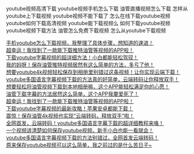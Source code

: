 youtube视频高清下载
youtube视频手机怎么下载
油管直播视频怎么下载
怎样从youtube上下载视频
youtube视频不能下载了
怎么在线下载youtube视频
youtube如何下载高清视频
youtube能下载视频么
如何下载youtube视频
youtube视频下载方法
油管怎么免费下载视频
怎么从youtube下载视频


[手机youtube怎么下载视频，我整理了具体步骤，想知道的速进！](weiXin.qq.com/sph/AZFRwT3wo)<br>
[超幸运！我找到了一款能下载推特油管等视频的APP啦！](m.v.qq.com/play/play.html?vid=m3551msmp18&url_from=share&second_share=0&share_from=copy)<br>
[下载youtube字幕视频的超详细方法！小白都能轻松驾驭！](m.v.qq.com/play/play.html?vid=k35544ustas&url_from=share&second_share=0&share_from=copy)<br>
[我的妈呀！保存油管推特视频居然有这么简单的方法，多亏了他！](m.v.qq.com/play/play.html?vid=t3555ag0ze0&url_from=share&second_share=0&share_from=copy)<br>
[想要youtube4k视频轻松保存到相册里别错过这条视频！让你实现云端下载！](m.v.qq.com/play/play.html?vid=f35589rk08c&url_from=share&second_share=0&share_from=copy)<br>
[youtube多国语言字幕视频下载的方法真的好简单，云端转码让你释放双手！](m.v.qq.com/play/play.html?vid=g35604jdl45&url_from=share&second_share=0&share_from=copy)<br>
[想要轻松将油管视频下载到本地相册嘛，这个APP能轻松满足你的心愿！](m.v.qq.com/play/play.html?vid=e356362hbfe&url_from=share&second_share=0&share_from=copy)<br>
[油管下载字幕的方法居然这么简单，这个APP我要爱死了！](m.youku.com/mid_video/id_XNjM4OTMyNzkyOA==.html?scene=short&playMode=pugv&sharekey=8a591df43c09acbffef35b08fbfd67511)<br>
[超幸运！我找到了一款能下载推特油管等视频的APP啦！](m.youku.com/mid_video/id_XNjM5NDIwODI0MA==.html?scene=short&playMode=pugv&sharekey=7599c95dd767133b1e28a4ed6bcd952a8)<br>
[下载youtube字幕视频的最新攻略！苹果安卓都能下载！](m.youku.com/mid_video/id_XNjQwMDIXMTYzMg==.html?scene=short&playMode=pugv&sharekey=e1339736b691c50d4181478fbcb257490)<br>
[震惊！保存油管4k视频也实现“云端转码，释放双手”啦！](m.youku.com/mid_video/id_XNjQXNTkwODE4NA==.html?scene=short&playMode=pugv&sharekey=466c73f619cf8eef90e88bd28405c35b4)<br>
[全网首发，云端转码！youtube多国语言字幕下载的超详细教程来咯！](m.youku.com/mid_video/id_XNjQXOTg5OTEzMg==.html?scene=short&playMode=pugv&sharekey=34796632b5663e97e248deebfa13bf4c6)<br>
[一个视频讲清楚如何保存youtube视频，新手小白也能一看就会！](m.youku.com/mid_video/id_XNjQyODEzNDEwOA==.html?scene=short&playMode=pugv&sharekey=b857db5afa9a2bb6d1508224f8b5e4739)<br>
[youtube多国语言字幕视频下载的方法别错过，全网首发云端转码！](pinterest.com/pin/1043990757363157522)<br>
[原来保存youtube视频可以这么简单，我之前过的是什么苦日子~](pinterest.com/pin/1043990757364172309)<br>
